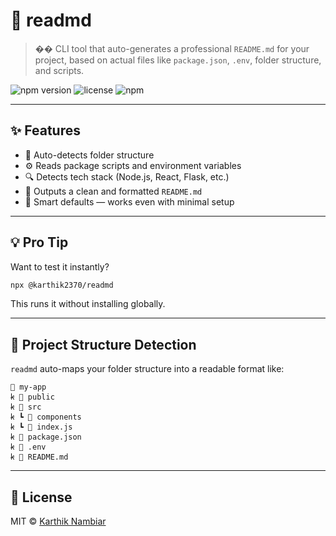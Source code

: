 # 📘 readmd

> �� CLI tool that auto-generates a professional `README.md` for your project, based on actual files like `package.json`, `.env`, folder structure, and scripts.

![npm version](https://img.shields.io/npm/v/@karthik2370/readmd?color=brightgreen\&style=flat-square)
![license](https://img.shields.io/npm/l/@karthik2370/readmd?style=flat-square)
![npm](https://img.shields.io/npm/dt/@karthik2370/readmd?style=flat-square)

---

## ✨ Features

* 📆 Auto-detects folder structure
* ⚙️ Reads package scripts and environment variables
* 🔍 Detects tech stack (Node.js, React, Flask, etc.)
* 🧱 Outputs a clean and formatted `README.md`
* 🧠 Smart defaults — works even with minimal setup

---

## 💡 Pro Tip

Want to test it instantly?

```bash
npx @karthik2370/readmd
```

This runs it without installing globally.

---

## 📂 Project Structure Detection

`readmd` auto-maps your folder structure into a readable format like:

```
📆 my-app
ꞣ 📂 public
ꞣ 📂 src
ꞣ ┗ 📂 components
ꞣ ┗ 📜 index.js
ꞣ 📜 package.json
ꞣ 📜 .env
ꞣ 📜 README.md
```

---

## 📄 License

MIT © [Karthik Nambiar](https://github.com/Karthik2370)
